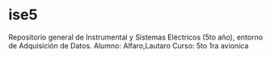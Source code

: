 # ise5
Repositorio general de Instrumental y Sistemas Eléctricos (5to año), entorno de Adquisición de Datos.
Alumno: Alfaro,Lautaro
Curso: 5to 1ra avionica

